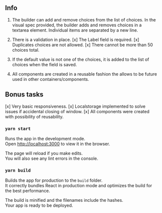 ## Info

1. The builder can add and remove choices from the list of choices. In the visual spec provided, the builder adds and removes choices in a textarea element. Individual items are separated by a new line.

2. There is a validation in place.
[x] The Label field is required.
[x] Duplicates choices are not allowed.
[x] There cannot be more than 50 choices total.

3. If the default value is not one of the choices, it is added to the list of choices when the field is saved.

4. All components are created in a reusable fashion the allows to be future used in other containers/components.

## Bonus tasks
[x] Very basic responsiveness.
[x] Localstorage implemented to solve issues if accidental closing of window.
[x] All components were created with possibility of reusability.



### `yarn start`

Runs the app in the development mode.\
Open [http://localhost:3000](http://localhost:3000) to view it in the browser.

The page will reload if you make edits.\
You will also see any lint errors in the console.

### `yarn build`

Builds the app for production to the `build` folder.\
It correctly bundles React in production mode and optimizes the build for the best performance.

The build is minified and the filenames include the hashes.\
Your app is ready to be deployed.
